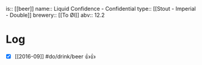 is:: [[beer]]
name:: Liquid Confidence - Confidential
type:: [[Stout - Imperial - Double]]
brewery:: [[To Øl]]
abv:: 12.2

# Log
- [x] [[2016-09]] #do/drink/beer 👍👍
